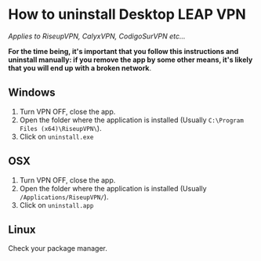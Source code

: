 # How to uninstall Desktop LEAP VPN

*Applies to RiseupVPN, CalyxVPN, CodigoSurVPN etc...*

**For the time being, it's important that you follow this instructions and uninstall manually: if
you remove the app by some other means, it's likely that you will end up with a broken network**.


## Windows

1. Turn VPN OFF, close the app.
2. Open the folder where the application is installed (Usually `C:\Program Files (x64)\RiseupVPN\`).
3. Click on `uninstall.exe`

## OSX

1. Turn VPN OFF, close the app.
2. Open the folder where the application is installed (Usually `/Applications/RiseupVPN/`).
3. Click on `uninstall.app`


## Linux 

Check your package manager.
